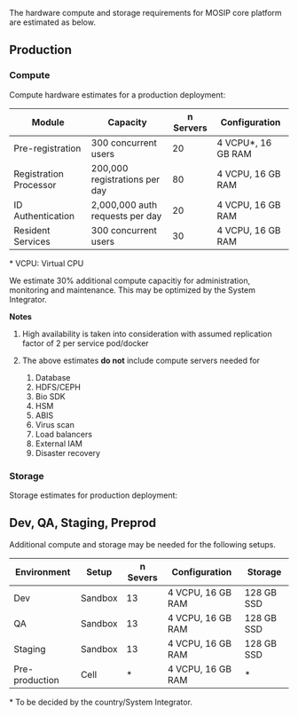 The hardware compute and storage requirements for MOSIP core platform are estimated as below.

## Production
### Compute
Compute hardware estimates for a production deployment:

|Module|Capacity|n Servers|Configuration|
|---|---|---|---|
|Pre-registration | 300 concurrent users | 20 | 4 VCPU*, 16 GB RAM | 
|Registration Processor | 200,000 registrations per day | 80 | 4 VCPU, 16 GB RAM| 
|ID Authentication | 2,000,000 auth requests per day | 20 | 4 VCPU, 16 GB RAM | 
|Resident Services | 300 concurrent users | 30 | 4 VCPU, 16 GB RAM | 

\* VCPU:  Virtual CPU

We estimate 30% additional compute capacitiy for administration, monitoring and maintenance. This may be optimized by the System Integrator.

**Notes**

1. High availability is taken into consideration with assumed replication factor of 2 per service pod/docker
1. The above estimates **do not** include compute servers needed for

   1. Database
   1. HDFS/CEPH
   1. Bio SDK 
   1. HSM
   1. ABIS
   1. Virus scan
   1. Load balancers
   1. External IAM
   1. Disaster recovery 

### Storage
Storage estimates for production deployment:


## Dev, QA, Staging, Preprod
Additional compute and storage may be needed for the following setups.

| Environment | Setup | n Severs | Configuration | Storage |
|---|---|---|---|---|
| Dev | Sandbox | 13 | 4 VCPU, 16 GB RAM | 128 GB SSD|
| QA | Sandbox | 13 | 4 VCPU, 16 GB RAM | 128 GB SSD|
| Staging | Sandbox | 13 | 4 VCPU, 16 GB RAM | 128 GB SSD|
| Pre-production | Cell | * | 4 VCPU, 16 GB RAM | * |

\* To be decided by the country/System Integrator.
